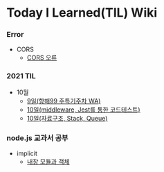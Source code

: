 # Today I Learned(TIL) Wiki



### Error
 - CORS
    - [CORS 오류](./Error/corsErr.md)

### 2021 TIL
 - 10월
    - [9일(항해99 주특기주차 WA)](./2021-10/20211009.md)
    - [10일(middleware, Jest를 통한 코드테스트)](./2021-10/20211010.md)
    - [10일(자료구조, Stack, Queue)](./2021-10/20211010-2)

### node.js 교과서 공부
- implicit
    - [내장 모듈과 객체](./node.js-book/node.js.md)


